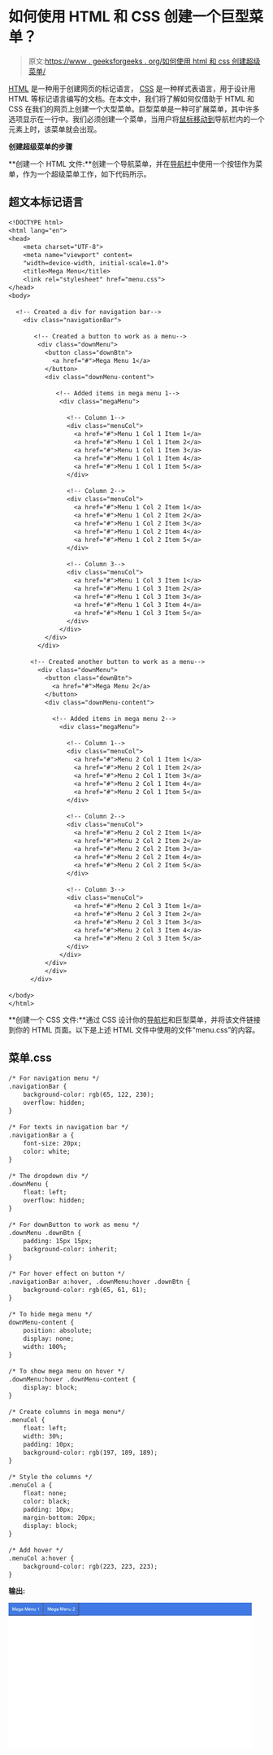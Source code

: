 # 如何使用 HTML 和 CSS 创建一个巨型菜单？

> 原文:[https://www . geeksforgeeks . org/如何使用 html 和 css 创建超级菜单/](https://www.geeksforgeeks.org/how-to-create-a-mega-menu-using-html-and-css/)

[HTML](https://www.geeksforgeeks.org/html-tutorials/) 是一种用于创建网页的标记语言， [CSS](https://www.geeksforgeeks.org/css-tutorials/) 是一种样式表语言，用于设计用 HTML 等标记语言编写的文档。在本文中，我们将了解如何仅借助于 HTML 和 CSS 在我们的网页上创建一个大型菜单。巨型菜单是一种可扩展菜单，其中许多选项显示在一行中。我们必须创建一个菜单，当用户将[鼠标移动到](https://www.geeksforgeeks.org/css-hover-selector/)导航栏内的一个元素上时，该菜单就会出现。

**创建超级菜单的步骤**

**创建一个 HTML 文件:**创建一个导航菜单，并在[导航栏](https://www.geeksforgeeks.org/bootstrap-navigation-bar/)中使用一个按钮作为菜单，作为一个超级菜单工作，如下代码所示。

## 超文本标记语言

```
<!DOCTYPE html>
<html lang="en">
<head>
    <meta charset="UTF-8">
    <meta name="viewport" content=
    "width=device-width, initial-scale=1.0">
    <title>Mega Menu</title>
    <link rel="stylesheet" href="menu.css">
</head>
<body>

  <!-- Created a div for navigation bar-->
    <div class="navigationBar">

       <!-- Created a button to work as a menu-->
        <div class="downMenu">
          <button class="downBtn">
            <a href="#">Mega Menu 1</a>
          </button>
          <div class="downMenu-content">

             <!-- Added items in mega menu 1-->
              <div class="megaMenu">

                <!-- Column 1-->
                <div class="menuCol">
                  <a href="#">Menu 1 Col 1 Item 1</a>
                  <a href="#">Menu 1 Col 1 Item 2</a>
                  <a href="#">Menu 1 Col 1 Item 3</a>
                  <a href="#">Menu 1 Col 1 Item 4</a>
                  <a href="#">Menu 1 Col 1 Item 5</a>
                </div>

                <!-- Column 2-->
                <div class="menuCol">
                  <a href="#">Menu 1 Col 2 Item 1</a>
                  <a href="#">Menu 1 Col 2 Item 2</a>
                  <a href="#">Menu 1 Col 2 Item 3</a>
                  <a href="#">Menu 1 Col 2 Item 4</a>
                  <a href="#">Menu 1 Col 2 Item 5</a>
                </div>

                <!-- Column 3-->
                <div class="menuCol">
                  <a href="#">Menu 1 Col 3 Item 1</a>
                  <a href="#">Menu 1 Col 3 Item 2</a>
                  <a href="#">Menu 1 Col 3 Item 3</a>
                  <a href="#">Menu 1 Col 3 Item 4</a>
                  <a href="#">Menu 1 Col 3 Item 5</a>
                </div>
              </div>
          </div>
        </div>

      <!-- Created another button to work as a menu-->
        <div class="downMenu">
          <button class="downBtn">
            <a href="#">Mega Menu 2</a>
          </button>
          <div class="downMenu-content">

            <!-- Added items in mega menu 2-->
              <div class="megaMenu">

                <!-- Column 1-->
                <div class="menuCol">
                  <a href="#">Menu 2 Col 1 Item 1</a>
                  <a href="#">Menu 2 Col 1 Item 2</a>
                  <a href="#">Menu 2 Col 1 Item 3</a>
                  <a href="#">Menu 2 Col 1 Item 4</a>
                  <a href="#">Menu 2 Col 1 Item 5</a>
                </div>

                <!-- Column 2-->
                <div class="menuCol">
                  <a href="#">Menu 2 Col 2 Item 1</a>
                  <a href="#">Menu 2 Col 2 Item 2</a>
                  <a href="#">Menu 2 Col 2 Item 3</a>
                  <a href="#">Menu 2 Col 2 Item 4</a>
                  <a href="#">Menu 2 Col 2 Item 5</a>
                </div>

                <!-- Column 3-->
                <div class="menuCol">
                  <a href="#">Menu 2 Col 3 Item 1</a>
                  <a href="#">Menu 2 Col 3 Item 2</a>
                  <a href="#">Menu 2 Col 3 Item 3</a>
                  <a href="#">Menu 2 Col 3 Item 4</a>
                  <a href="#">Menu 2 Col 3 Item 5</a>
                </div>
              </div>
          </div>
          </div>
      </div>

</body>
</html>
```

**创建一个 CSS 文件:**通过 CSS 设计你的[导航栏](https://www.geeksforgeeks.org/how-to-create-a-navbar-in-bootstrap/)和巨型菜单，并将该文件链接到你的 HTML 页面。以下是上述 HTML 文件中使用的文件“menu.css”的内容。

## 菜单.css

```
/* For navigation menu */
.navigationBar {
    background-color: rgb(65, 122, 230);
    overflow: hidden;
}

/* For texts in navigation bar */
.navigationBar a {
    font-size: 20px;
    color: white;
}

/* The dropdown div */
.downMenu {
    float: left;
    overflow: hidden;
}

/* For downButton to work as menu */
.downMenu .downBtn {
    padding: 15px 15px;
    background-color: inherit;
}

/* For hover effect on button */
.navigationBar a:hover, .downMenu:hover .downBtn {
    background-color: rgb(65, 61, 61);
}

/* To hide mega menu */
downMenu-content {
    position: absolute;
    display: none;
    width: 100%;
}

/* To show mega menu on hover */
.downMenu:hover .downMenu-content {
    display: block;
}

/* Create columns in mega menu*/
.menuCol {
    float: left;
    width: 30%;
    padding: 10px;
    background-color: rgb(197, 189, 189);
}

/* Style the columns */
.menuCol a {
    float: none;
    color: black;
    padding: 10px;
    margin-bottom: 20px;
    display: block;
}

/* Add hover */
.menuCol a:hover {
    background-color: rgb(223, 223, 223);
}
```

**输出:**

![](img/3ab965a8c9e15d14bce127aab4a6100f.png)